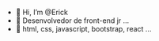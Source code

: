 - 👋 Hi, I’m @Erick
- 👀 Desenvolvedor de front-end jr ...
- 🌱 html, css, javascript, bootstrap, react ...

<!---
erick308/erick308 is a ✨ special ✨ repository because its `README.md` (this file) appears on your GitHub profile.
You can click the Preview link to take a look at your changes.
--->
